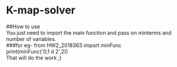 # K-map-solver
##How to use  
You just need to import the main function and pass on minterms and number of variables.  
###for eg- from HW2_2018363 import minFunc  
print(minFunc('0,1 d 2',2))  
That will do the work ;)
